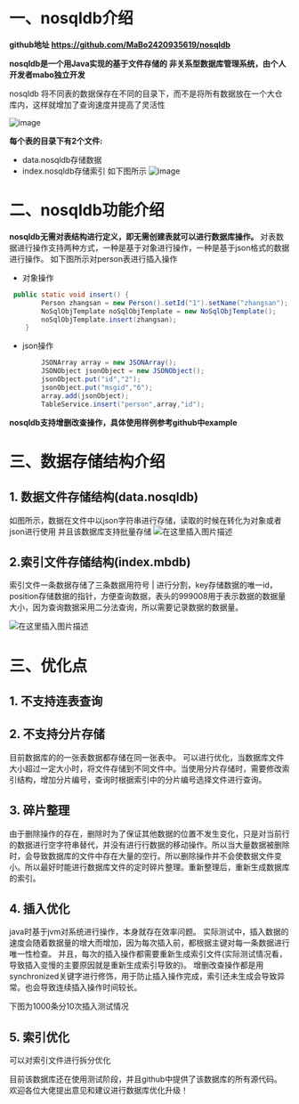 


# 一、nosqldb介绍
**github地址   https://github.com/MaBo2420935619/nosqldb**

**nosqldb是一个用Java实现的基于文件存储的 非关系型数据库管理系统，由个人开发者mabo独立开发**

nosqldb 将不同表的数据保存在不同的目录下，而不是将所有数据放在一个大仓库内，这样就增加了查询速度并提高了灵活性

![image](https://img-blog.csdnimg.cn/img_convert/c5df7e16c7df2f26bf6ed10c93c1bb80.png)


**每个表的目录下有2个文件:**

 - data.nosqldb存储数据
 - index.nosqldb存储索引
如下图所示
![image](https://img-blog.csdnimg.cn/c15b0fe322a342f18e598e3f7da57228.png)




# 二、nosqldb功能介绍
**nosqldb无需对表结构进行定义，即无需创建表就可以进行数据库操作。**
对表数据进行操作支持两种方式，一种是基于对象进行操作，一种是基于json格式的数据进行操作。
如下图所示对person表进行插入操作

 - 对象操作

```java
 public static void insert() {
        Person zhangsan = new Person().setId("1").setName("zhangsan");
        NoSqlObjTemplate noSqlObjTemplate = new NoSqlObjTemplate();
        noSqlObjTemplate.insert(zhangsan);
    }
```

 - json操作

```java
 		JSONArray array = new JSONArray();
        JSONObject jsonObject = new JSONObject();
        jsonObject.put("id","2");
        jsonObject.put("msgid","6");
        array.add(jsonObject);
        TableService.insert("person",array,"id");
```

**nosqldb支持增删改查操作，具体使用样例参考github中example**

# 三、数据存储结构介绍

## 1. 数据文件存储结构(data.nosqldb)
如图所示，数据在文件中以json字符串进行存储，读取的时候在转化为对象或者json进行使用
并且该数据库支持批量存储
![在这里插入图片描述](https://img-blog.csdnimg.cn/e2ab4cf0995043db8f855600f08c00e2.png)


##  2.索引文件存储结构(index.mbdb)
索引文件一条数据存储了三条数据用符号 | 进行分割，key存储数据的唯一id，position存储数据的指针，方便查询数据，表头的999008用于表示数据的数据量大小，因为查询数据采用二分法查询，所以需要记录数据的数据量。

![在这里插入图片描述](https://img-blog.csdnimg.cn/e827bd6a31a34982a72ebd25cfe8012f.png)

#  三、优化点
## 1. 不支持连表查询
## 2. 不支持分片存储
目前数据库的的一张表数据都存储在同一张表中。
可以进行优化，当数据库文件大小超过一定大小时，将文件存储到不同文件中。当使用分片存储时，需要修改索引结构，增加分片编号，查询时根据索引中的分片编号选择文件进行查询。
## 3. 碎片整理
 由于删除操作的存在，删除时为了保证其他数据的位置不发生变化，只是对当前行的数据进行空字符串替代，并没有进行行数据的移动操作。所以当大量数据被删除时，会导致数据库的文件中存在大量的空行。所以删除操作并不会使数据文件变小。所以最好时能进行数据库文件的定时碎片整理。重新整理后，重新生成数据库的索引。
## 4. 插入优化
java时基于jvm对系统进行操作，本身就存在效率问题。
实际测试中，插入数据的速度会随着数据量的增大而增加，因为每次插入前，都根据主键对每一条数据进行唯一性检查。
并且，每次的插入操作都需要重新生成索引文件(实际测试情况看，导致插入变慢的主要原因就是重新生成索引导致的)。
增删改查操作都是用synchronized关键字进行修饰，用于防止插入操作完成，索引还未生成会导致异常。也会导致连续插入操作时间较长。

下图为1000条分10次插入测试情况


## 5. 索引优化
可以对索引文件进行拆分优化

目前该数据库还在使用测试阶段，并且github中提供了该数据库的所有源代码。
欢迎各位大佬提出意见和建议进行数据库优化升级！

